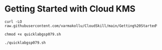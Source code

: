 # Getting Started with Cloud KMS


```
curl -LO raw.githubusercontent.com/varmakollu/CloudSkill/main/Getting%20Started%20with%20Cloud%20KMS/quicklabgsp079.sh

chmod +x quicklabgsp079.sh

./quicklabgsp079.sh

```
